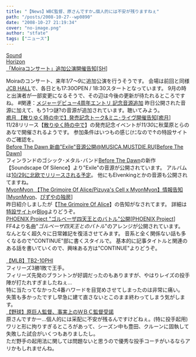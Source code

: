 ```yaml
---
title: "【News】WBC監督、原さんですか…個人的には不安が残りますねぇ"
path: "/posts/2008-10-27--wp0890"
date: "2008-10-27 21:19:34"
cover: "no-image.png"
author: "stfate"
tags: ["ニュース"]
---
```


<style type="text/css">
<!--
p {white-space: pre-wrap};
-->
</style>

<a class="topics" href="http://www.soundhorizon.com/information/live.html" target="_blank">Sound Horizon 「Moiraコンサート」追加公演開催告知</a><span class="junre">[<a href="http://sound-horizon.net/" target="_blank">SH</a>]</span>
<div class="news">Moiraのコンサート、来年<em>1/7～9</em>に追加公演を行うそうです。
会場は前回と同様<a href="http://www.meetsport.jp/hall/index.htm" target="_blank">JCB HALL</a>で、各日とも17:30OPEN / 18:30スタートとなっています。
9月の時と出演者が一部変更になるそうで、その辺は今後の更新が待たれるところですね。
#関連：<a href="http://sound-horizon.net/" target="_blank">メジャーデビュー4周年エントリ 記念音源追加</a>
昨日公開された音源に加えて、もう1つ謎?の音源が追加されています。聴いてみよう。</div>
<a class="topics" href="http://www.toranoana.jp/info/media/081130_yuzuki/" target="_blank">癒月 【散りゆく時の中で】発売記念トーク&ミニ･ライヴ開催告知</a><span class="junre">[<a href="http://aonokioku.sakura.ne.jp/" target="_blank">癒月</a>]</span>
<div class="news">11/28リリース【<a href="http://www.chambers.co.jp/new.html" target="_blank">散りゆく時の中で</a>】の発売記念イベントが<em>11/30</em>に秋葉原とらのあなで開催されるようです。
参加条件はいつもの感じ(ﾅﾆなので↑の特設サイトのご確認を。</div>
<a class="topics" href="http://musica.mustdie.ru/en/musicians/samples/" target="_blank">Before The Dawn 新曲"Exile"音源公開@MUSICA.MUSTDIE.RU</a><span class="junre">[<a href="http://www.beforethedawn.com/" target="_blank">Before The Dawn</a>]</span>
<div class="news">フィンランドのゴシック･メタル･バンド<a href="http://www.beforethedawn.com/" target="_blank">Before The Dawn</a>の新作【Soundscape Of Silence】より"Exile"の音源が公開されています。
アルバムは<a href="http://www.metalfromfinland.com/news/2443" target="_blank">10/29に北欧でリリースされる予定</a>。
他にもElvenkingとかの音源も公開されてますね。</div>
<a class="topics" href="http://www.myonmyon.com/" target="_blank">MyonMyon 【The Grimoire Of Alice/Pizuya's Cell x MyonMyon】情報告知</a><span class="junre">[<a href="http://www.myonmyon.com/" target="_blank">MyonMyon</a>、<a href="http://www.pizuya.com/" target="_blank">ぴずやの独房</a>]</span>
<div class="news">昨日紹介しましたが【<a href="http://pm.pizuya.com/pcmm0001/index.html" target="_blank">The Grimoire Of Alice</a>】の告知がなされてます。
詳細は<a href="http://pm.pizuya.com/pcmm0001/index.html" target="_blank">特設サイト</a>or<a href="http://pm.pizuya.com/" target="_blank">Blog</a>よりどうぞ。</div>
<a class="topics" href="http://www.p-pr.info/" target="_blank">PHOENIX Project "ゴルベーザ四天王とのバトル"公開</a><span class="junre">[<a href="http://www.p-pr.info/" target="_blank">PHOENIX Project</a>]</span>
<div class="news">FF4より名曲"<em>ゴルベーザ四天王とのバトル</em>"のアレンジが公開されています。</div>
なんとなく超久々に日常雑記を復活させてみます。
音系と全く関係ない話も多くなるので"CONTINUE"部に書くスタイルで。
基本的に記事タイトルと関連のある話を書いていくので、興味ある方は"CONTINUE"よりどうぞ。
<br>

<!--more-->
<a href="http://mlb.mlb.com/mlb/gameday/index.jsp?gid=2008_10_26_tbamlb_phimlb_1&mode=wrap&ist=t" target="_blank">【MLB】TB2-10PHI</a>
フィリーズ3勝1敗で王手。
フィリーズ先発のブラントンが好調だったのもありますが、やはりレイズの投手陣が打たれすぎましたねぇ…
特に当たってなかった4番ハワードを目覚めさせてしまったのは非常に痛い。
失策も多かったですし早急に建て直さないとこのまま終わってしまう気がします。
<a href="http://sankei.jp.msn.com/sports/baseball/081027/bbl0810272059008-n1.htm" target="_blank">【野球】原巨人監督、事実上のＷＢＣ監督受諾</a>
原さんですかー…個人的には采配に不安が残るんですけどねぇ。(特に投手起用)
ワリと形に拘りすぎるところがあって、シーズン中も豊田、クルーンに固執して失敗した試合がいくつもありましたし。
ただ野手の起用法に関しては問題ないと思うので優秀な投手コーチがいるならアリかもしれませんね。
